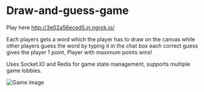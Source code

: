 # Draw-and-guess-game
Play here http://3e02a56eced5.in.ngrok.io/

Each players gets a word which the player has to draw on the canvas while other players guess the word by typing it in the chat box each correct guess gives the player 1 point, Player with maximum points wins!

Uses Socket.IO and Redis for game state management, supports multiple game lobbies.


![Game image](https://project-bucket-be.s3.ap-south-1.amazonaws.com/Screenshot+from+2021-03-23+12-27-39.png)


